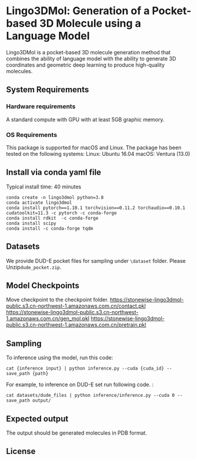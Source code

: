 # Lingo3DMol: Generation of a Pocket-based 3D Molecule using a Language Model
Lingo3DMol is a pocket-based 3D molecule generation method that combines the ability of language model with the ability to generate 3D coordinates and geometric deep learning to produce high-quality molecules. 

## System Requirements

### Hardware requirements
A standard compute with GPU with at least 5GB graphic memory.

### OS Requirements
This package is supported for macOS and Linux. The package has been tested on the following systems:
Linux: Ubuntu 16.04
macOS: Ventura (13.0)

## Install via conda yaml file
Typical install time: 40 minutes
```
conda create -n lingo3dmol python=3.8
conda activate lingo3dmol
conda install pytorch==1.10.1 torchvision==0.11.2 torchaudio==0.10.1 cudatoolkit=11.3 -c pytorch -c conda-forge
conda install rdkit  -c conda-forge
conda install scipy
conda install -c conda-forge tqdm
```
## Datasets
We provide DUD-E pocket files for sampling under `\dataset` folder. Please Unzip`dude_pocket.zip`.

## Model Checkpoints
Move checkpoint to the checkpoint folder.
https://stonewise-lingo3dmol-public.s3.cn-northwest-1.amazonaws.com.cn/contact.pkl
https://stonewise-lingo3dmol-public.s3.cn-northwest-1.amazonaws.com.cn/gen_mol.pkl
https://stonewise-lingo3dmol-public.s3.cn-northwest-1.amazonaws.com.cn/pretrain.pkl

## Sampling
To inference using the model, run this code:
```
cat {inference input} | python inference.py --cuda {cuda_id} --save_path {path}
```
For example, to inference on DUD-E set run following code. :
```
cat datasets/dude_files | python inference/inference.py --cuda 0 --save_path output/
```

## Expected output
The output should be generated molecules in PDB format.

## License
